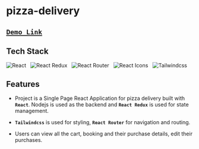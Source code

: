 # pizza-delivery

## [` Demo Link `](https://playful-brigadeiros-5f7d07.netlify.app/)

## Tech Stack

![React](https://img.shields.io/badge/React-20232A?style=for-the-badge&logo=react&logoColor=61DAFB)
&nbsp;&nbsp;![React Redux](https://img.shields.io/badge/redux-8A2BE2)
&nbsp;&nbsp;![React Router](https://img.shields.io/badge/React_Router-CA4245?style=for-the-badge&logo=react-router&logoColor=white)
&nbsp;&nbsp;![React Icons](https://img.shields.io/badge/React_Icons-5588FF?style=for-the-badge&logo=React_Icons&logoColor=black)
&nbsp;&nbsp;![Tailwindcss](https://img.shields.io/badge/Tailwindcss-8A2BE2)


## Features

-   Project is a Single Page React Application for pizza delivery built with **`React`**. Nodejs is used as the backend and **`React Redux`** is used for state management.

-    **`Tailwindcss`** is used for styling, **`React Router`** for navigation and routing.

-   Users can view all the cart, booking and their purchase details, edit their purchases.

